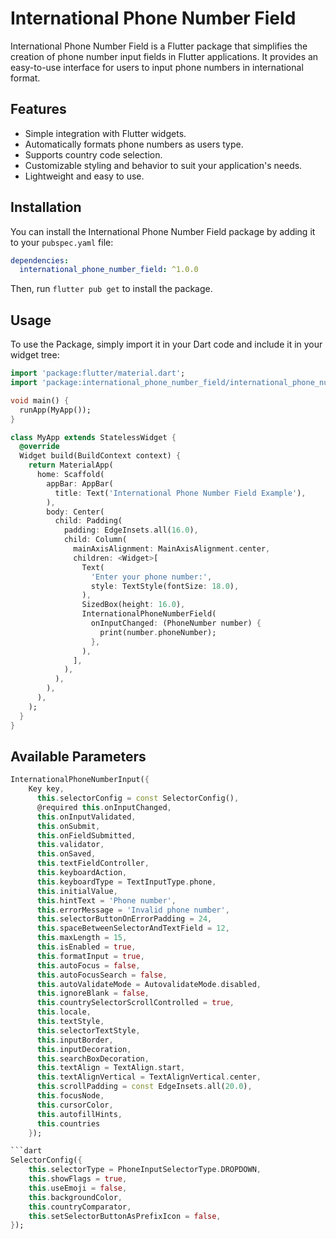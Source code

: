 
# International Phone Number Field

International Phone Number Field is a Flutter package that simplifies the creation of phone number input fields in Flutter applications. It provides an easy-to-use interface for users to input phone numbers in international format.

## Features

- Simple integration with Flutter widgets.
- Automatically formats phone numbers as users type.
- Supports country code selection.
- Customizable styling and behavior to suit your application's needs.
- Lightweight and easy to use.

## Installation

You can install the International Phone Number Field package by adding it to your `pubspec.yaml` file:

```yaml
dependencies:
  international_phone_number_field: ^1.0.0
```

Then, run `flutter pub get` to install the package.

## Usage

To use the Package, simply import it in your Dart code and include it in your widget tree:

```dart
import 'package:flutter/material.dart';
import 'package:international_phone_number_field/international_phone_number_field.dart';

void main() {
  runApp(MyApp());
}

class MyApp extends StatelessWidget {
  @override
  Widget build(BuildContext context) {
    return MaterialApp(
      home: Scaffold(
        appBar: AppBar(
          title: Text('International Phone Number Field Example'),
        ),
        body: Center(
          child: Padding(
            padding: EdgeInsets.all(16.0),
            child: Column(
              mainAxisAlignment: MainAxisAlignment.center,
              children: <Widget>[
                Text(
                  'Enter your phone number:',
                  style: TextStyle(fontSize: 18.0),
                ),
                SizedBox(height: 16.0),
                InternationalPhoneNumberField(
                  onInputChanged: (PhoneNumber number) {
                    print(number.phoneNumber);
                  },
                ),
              ],
            ),
          ),
        ),
      ),
    );
  }
}
```
## Available Parameters
```dart
InternationalPhoneNumberInput({
    Key key,
      this.selectorConfig = const SelectorConfig(),
      @required this.onInputChanged,
      this.onInputValidated,
      this.onSubmit,
      this.onFieldSubmitted,
      this.validator,
      this.onSaved,
      this.textFieldController,
      this.keyboardAction,
      this.keyboardType = TextInputType.phone,
      this.initialValue,
      this.hintText = 'Phone number',
      this.errorMessage = 'Invalid phone number',
      this.selectorButtonOnErrorPadding = 24,
      this.spaceBetweenSelectorAndTextField = 12,
      this.maxLength = 15,
      this.isEnabled = true,
      this.formatInput = true,
      this.autoFocus = false,
      this.autoFocusSearch = false,
      this.autoValidateMode = AutovalidateMode.disabled,
      this.ignoreBlank = false,
      this.countrySelectorScrollControlled = true,
      this.locale,
      this.textStyle,
      this.selectorTextStyle,
      this.inputBorder,
      this.inputDecoration,
      this.searchBoxDecoration,
      this.textAlign = TextAlign.start,
      this.textAlignVertical = TextAlignVertical.center,
      this.scrollPadding = const EdgeInsets.all(20.0),
      this.focusNode,
      this.cursorColor,
      this.autofillHints,
      this.countries
    });

```dart
SelectorConfig({
    this.selectorType = PhoneInputSelectorType.DROPDOWN,
    this.showFlags = true,
    this.useEmoji = false,
    this.backgroundColor,
    this.countryComparator,
    this.setSelectorButtonAsPrefixIcon = false,
});
```
